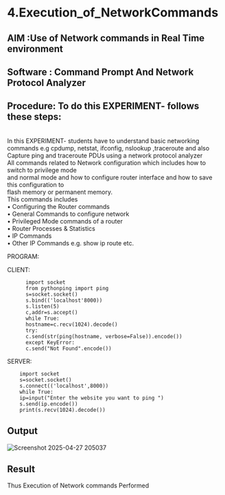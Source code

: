 # 4.Execution_of_NetworkCommands
## AIM :Use of Network commands in Real Time environment
## Software : Command Prompt And Network Protocol Analyzer
## Procedure: To do this EXPERIMENT- follows these steps:
<BR>
In this EXPERIMENT- students have to understand basic networking commands e.g cpdump, netstat, ifconfig, nslookup ,traceroute and also Capture ping and traceroute PDUs using a network protocol analyzer 
<BR>
All commands related to Network configuration which includes how to switch to privilege mode
<BR>
and normal mode and how to configure router interface and how to save this configuration to
<BR>
flash memory or permanent memory.
<BR>
This commands includes
<BR>
• Configuring the Router commands
<BR>
• General Commands to configure network
<BR>
• Privileged Mode commands of a router 
<BR>
• Router Processes & Statistics
<BR>
• IP Commands
<BR>
• Other IP Commands e.g. show ip route etc.
<BR>

PROGRAM:

CLIENT:

          import socket 
          from pythonping import ping 
          s=socket.socket() 
          s.bind(('localhost'8000)) 
          s.listen(5) 
          c,addr=s.accept() 
          while True: 
          hostname=c.recv(1024).decode() 
          try: 
          c.send(str(ping(hostname, verbose=False)).encode()) 
          except KeyError: 
          c.send("Not Found".encode())

SERVER:

        import socket 
        s=socket.socket() 
        s.connect(('localhost',8000)) 
        while True: 
        ip=input("Enter the website you want to ping ") 
        s.send(ip.encode()) 
        print(s.recv(1024).decode())


## Output

![Screenshot 2025-04-27 205037](https://github.com/user-attachments/assets/6307749f-bc82-4367-ac43-1ed019262c8f)



## Result
Thus Execution of Network commands Performed 


